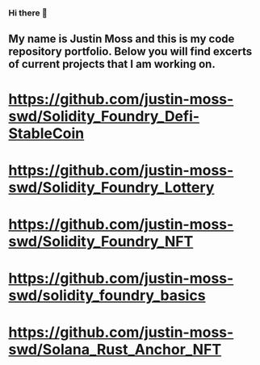 ### Hi there 👋

## My name is Justin Moss and this is my code repository portfolio.  Below you will find excerts of current projects that I am working on.

# https://github.com/justin-moss-swd/Solidity_Foundry_Defi-StableCoin
# https://github.com/justin-moss-swd/Solidity_Foundry_Lottery
# https://github.com/justin-moss-swd/Solidity_Foundry_NFT
# https://github.com/justin-moss-swd/solidity_foundry_basics
# https://github.com/justin-moss-swd/Solana_Rust_Anchor_NFT

<!--
**justin-moss-swd/justin-moss-swd** is a ✨ _special_ ✨ repository because its `README.md` (this file) appears on your GitHub profile.

Here are some ideas to get you started:

- 🔭 I’m currently working on ...
- 🌱 I’m currently learning ...
- 👯 I’m looking to collaborate on ...
- 🤔 I’m looking for help with ...
- 💬 Ask me about ...
- 📫 How to reach me: ...
- 😄 Pronouns: ...
- ⚡ Fun fact: ...
-->
